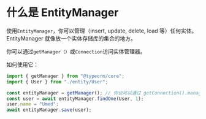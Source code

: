 # 什么是 EntityManager

使用`EntityManager`，你可以管理（insert, update, delete, load 等）任何实体。
EntityManager 就像放一个实体存储库的集合的地方。

你可以通过`getManager（）`或`Connection`访问实体管理器。

如何使用它：

```typescript
import { getManager } from "@typeorm/core";
import { User } from "./entity/User";

const entityManager = getManager(); // 你也可以通过 getConnection().manager 获取
const user = await entityManager.findOne(User, 1);
user.name = "Umed";
await entityManager.save(user);
```
